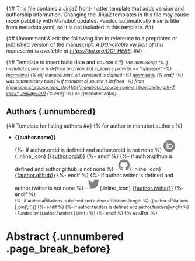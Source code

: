{## This file contains a Jinja2 front-matter template that adds version and
authorship information. Changing the Jinja2 templates in this file may cause
incompatibility with Manubot updates. Pandoc automatically inserts title from
metadata.yaml, so it is not included in this template. ##}

{## Uncomment & edit the following line to reference to a preprinted or
published version of the manuscript. _A DOI-citable version of this manuscript
is available at <https://doi.org/DOI_HERE>_. ##}

{## Template to insert build date and source ##} <small><em> This manuscript
{% if manubot.ci_source is defined and manubot.ci_source.provider == "appveyor" -%}
([permalink]({{manubot.ci_source.artifact_url}}))
{% elif manubot.html_url_versioned is defined -%}
([permalink]({{manubot.html_url_versioned}})) {% endif -%} was automatically
built {% if manubot.ci_source is defined -%} from
[{{manubot.ci_source.repo_slug}}@{{manubot.ci_source.commit | truncate(length=7, end='', leeway=0)}}](https://github.com/{{manubot.ci_source.repo_slug}}/tree/{{manubot.ci_source.commit}})
{% endif -%} on {{manubot.date}}. </em></small>

## Authors {.unnumbered}

{## Template for listing authors ##} {% for author in manubot.authors %}

- **{{author.name}}**<br>
  {%- if author.orcid is defined and author.orcid is not none %}
  ![ORCID icon](images/orcid.svg){.inline_icon}
  [{{author.orcid}}](https://orcid.org/{{author.orcid}}) {%- endif %}
  {%- if author.github is defined and author.github is not none %} ·
  ![GitHub icon](images/github.svg){.inline_icon}
  [{{author.github}}](https://github.com/{{author.github}}) {%- endif %}
  {%- if author.twitter is defined and author.twitter is not none %} ·
  ![Twitter icon](images/twitter.svg){.inline_icon}
  [{{author.twitter}}](https://twitter.com/{{author.twitter}}) {%- endif %}<br>
  <small>
  {%- if author.affiliations is defined and author.affiliations|length %}
  {{author.affiliations | join('; ')}} {%- endif %}
  {%- if author.funders is defined and author.funders|length %} · Funded by
  {{author.funders | join('; ')}} {%- endif %} </small> {% endfor %}

# Abstract {.unnumbered .page_break_before}
